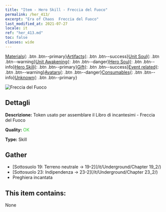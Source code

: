 ```yaml
---
title: "Item - Hero Skill - Freccia del Fuoco"
permalink: /her_413/
excerpt: "Era of Chaos  Freccia del Fuoco"
last_modified_at: 2021-07-27
locale: it
ref: "her_413.md"
toc: false
classes: wide
---
```

 [Materials](/ItemsIT/){: .btn .btn--primary}[Artifacts](/ItemsIT/Artifacts/){: .btn .btn--success}[Unit Soul](/ItemsIT/UnitSoul/){: .btn .btn--warning}[Unit Awakening](/ItemsIT/UnitAwakening/){: .btn .btn--danger}[Hero Soul](/ItemsIT/HeroSoul/){: .btn .btn--info}[Hero Skill](/ItemsIT/HeroSkill/){: .btn .btn--primary}[Gift](/ItemsIT/Gift/){: .btn .btn--success}[Event related](/ItemsIT/Events/){: .btn .btn--warning}[Avatars](/ItemsIT/Avatars/){: .btn .btn--danger}[Consumables](/ItemsIT/Consumables/){: .btn .btn--info}[Unknown](/ItemsIT/Unknown/){: .btn .btn--primary}

 ![Freccia del Fuoco](/images/t/ps_liehuoshenjian.png)

## Dettagli
 **Descrizione:** Token usato per assemblare il Libro di incantesimi - Freccia del Fuoco

 **Quality:** <span style="color: #32CD32">OK</span>

 **Type:** Skill

## Gather

*    [Sottosuolo 19: Terreno neutrale -> 19-2](/it/Underground/Chapter 19_2/) 
*    [Sottosuolo 23: Indipendenza -> 23-2](/it/Underground/Chapter 23_2/) 
*    Preghiera incantata 

## This item contains:

  None


